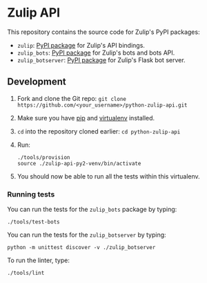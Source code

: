 # Zulip API

This repository contains the source code for Zulip's PyPI packages:

* `zulip`: [PyPI package](https://pypi.python.org/pypi/zulip/)
  for Zulip's API bindings.
* `zulip_bots`: [PyPI package](https://pypi.python.org/pypi/zulip-bots)
  for Zulip's bots and bots API.
* `zulip_botserver`: [PyPI package](https://pypi.python.org/pypi/zulip-botserver)
  for Zulip's Flask bot server.

## Development

1. Fork and clone the Git repo:
   `git clone https://github.com/<your_username>/python-zulip-api.git`

2. Make sure you have [pip](https://pip.pypa.io/en/stable/installing/)
   and [virtualenv](https://virtualenv.pypa.io/en/stable/installation/)
   installed.

3. `cd` into the repository cloned earlier:
   `cd python-zulip-api`

4. Run:
   ```
   ./tools/provision
   source ./zulip-api-py2-venv/bin/activate
   ```

5. You should now be able to run all the tests within this virtualenv.

### Running tests

You can run the tests for the `zulip_bots` package by typing:

`./tools/test-bots`

You can run the tests for the `zulip_botserver` by typing:

`python -m unittest discover -v ./zulip_botserver`

To run the linter, type:

`./tools/lint`
